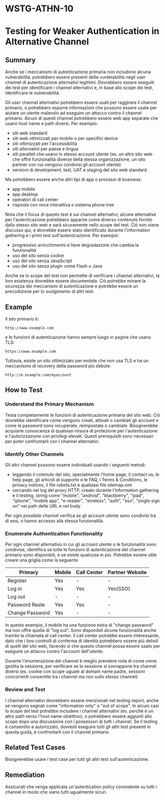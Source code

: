 # WSTG-ATHN-10

# Testing for Weaker Authentication in Alternative Channel

## Summary

Anche se i meccanismi di autenticazione primaria non includono alcuna vulnerabilità, potrebbero essere presenti delle vunlerabilità negli user channel di autenticazione alternativi legittimi.
Dovrebbero essere eseguiti dei test per identificare i channel alternativi e, in base allo scope dei test, identificare le vulnerabilità.

Gli user channel alternativi potrebbero essere usati per raggirare il channel primario, o potrebbero esporre informazioni che possono essere usate per aiutare un utente malevolo ad eseguire un attacco contro il channel primario.
Alcuni di questi channel potrebbero essere web app separate che usano host name e path diversi.
Per esempio:

- siti web standard
- siti web ottimizzati per mobile o per specifici device
- siti ottimizzati per l'accessibilità
- siti alternativi per paese e lingua
- siti paralleli che usano lo stesso account utente (es. 
un altro sito web che offre funzionalità diverse della stessa organizzazione, 
un sito partner con cui vengono condivisi gli account utente)
- versioni di development, test, UAT e staging del sito web standard

Ma potrebbero essere anche altri tipi di app o processi di business:

- app mobile
- app desktop
- operatori di call center
- risposta con voce interattiva o sistema phone tree

Nota che il focus di questo test è sui channel alternativi;
alcune alternative per l'autenticazione potrebbero apparire come diverso contenuto fornito dallo stesso sito web e sarà sicuramente nello scope del test.
Ciò non viene discusso qui, e dovrebbe essere stato identificato durante l'information gathering e i primi test sull'autenticazione.
Per esempio:

- progressivo arricchimento e lieve degradazione che cambia la funzionalità
- uso del sito senza cookie
- uso del sito senza JavaScript
- uso del sito senza plugin come Flash o Java

Anche se lo scope del test non permette di verificare i channel alternativi, la loro esistenza dovrebbe essere documentata.
Ciò potrebbe minare la sicurezza dei meccanismi di autenticazione e potrebbe essere un precodizione per lo svolgimento di altri test.

## Example

Il sito primario è:

`http://www.example.com`

e le funzioni di autenticazione hanno sempre luogo in pagine che usano TLS:

`https://www.example.com`

Tuttavia, esiste un sito ottimizzato per mobile che non usa TLS e ha un meccanismo di recovery della password più debole:

`http://m.example.com/myaccount`

## How to Test

### Understand the Primary Mechanism

Testa completamente le funzioni di autenticazione primaria del sito web.
Ciò dovrebbe identificare come vengono creati, attivati o cambiati gli account e come le password sono recuperate, reimpostate o cambiate.
Bisognerebbe acquisire conoscenza di qualsiasi misura di protezione per l'autenticazione e l'autorizzazione con privilegi elevati.
Questi prerequisiti sono necessari per poter confrontarli con i channel alternativi.

### Identify Other Channels

Gli altri channel possono essere individuati usando i seguenti metodi:

- leggendo il cotenuto del sito, specialmente l'home page, il contact us, le help page, gli articoli di supporto e le FAQ, i Terms & Conditions, le privacy notices, il file robots.txt e qualsiasi file sitemap.xml
- cercando nei log del proxy HTTP, creato durante l'information gathering e il testing, string come 
"mobile",
"android",
"blackberry",
"ipad",
"iphone",
"mobile app",
"e-reader",
"wireless",
"auth",
"sso",
"single sign on"
nei path delle URL e nel body

Per ogni possibile channel verifica se gli account utente sono condivisi tra di essi, o hanno accesso alla stessa funzionalità.

### Enumerate Authentication Functionality

Per ogni channel alternativo in cui gli account utente o le funzionalità sono condivise, identifica se tutte le funzioni di autenticazione del channel primario sono disponibili, e se esiste qualcosa in più.
Potrebbe essere utile creare una griglia come la seguente

|Primary|Mobile|Call Center|Partner Website|
|-|-|-|-|
|Register|Yes|-|-|
|Log in|Yes|Yes|Yes(SSO)|
|Log out|-|-|-|
|Password Reste|Yes|Yes|-|
|Change Password|Yes|-|-|

In questo esempio, il mobile ha una funzione extra di "change password" ma non offre quella di "log out".
Sono disponibili alcune funzionalità anche tramite la chiamata al call center.
Il call center potrebbe essere interessante, dato che i loro controlli di conferma di identità potrebbero essere più deboli di quelli del sito web, facendo sì che questo channel possa essere usato per eseguire un attacco contro l'account dell'utente.

Durante l'enumerazione dei channel è meglio prendere nota di come viene gestita la sessione, per verificare se la sessione si sovrappone tra channel diversi (es. 
cookie con scope uguale al domain name padre,
sessioni concorrenti consentite tra i channel ma non sullo stesso channel)

### Review and Test

I channel alternativi dovrebbero essere menzionati nel testing report, anche se vengono segnati come "information only" o "out of scope".
In alcuni casi lo scope del test potrebbe includere i channel alternativi (es. perchè è un altro path verso l'host name obiettivo), o potrebbero essere aggiunti allo scope dopo una discussione con i possessori di tutti i channel.
Se il testing è consentito e autorizzato, 
dovresti eseguire tutti gli altri test presenti in questa guida, e 
confrontarli con il channel primario.

## Related Test Cases

Bisognerebbe usare i test case per tutti gli altri test sull'autenticazione.

## Remediation

Assicurati che venga applicata un'autentication policy consistente su tutti i channel in modo che siano tutti ugualmente sicuri.